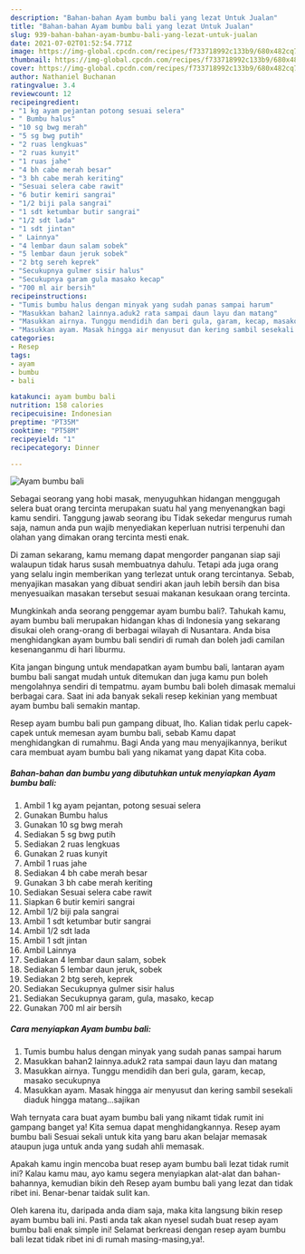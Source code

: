 ```yaml
---
description: "Bahan-bahan Ayam bumbu bali yang lezat Untuk Jualan"
title: "Bahan-bahan Ayam bumbu bali yang lezat Untuk Jualan"
slug: 939-bahan-bahan-ayam-bumbu-bali-yang-lezat-untuk-jualan
date: 2021-07-02T01:52:54.771Z
image: https://img-global.cpcdn.com/recipes/f733718992c133b9/680x482cq70/ayam-bumbu-bali-foto-resep-utama.jpg
thumbnail: https://img-global.cpcdn.com/recipes/f733718992c133b9/680x482cq70/ayam-bumbu-bali-foto-resep-utama.jpg
cover: https://img-global.cpcdn.com/recipes/f733718992c133b9/680x482cq70/ayam-bumbu-bali-foto-resep-utama.jpg
author: Nathaniel Buchanan
ratingvalue: 3.4
reviewcount: 12
recipeingredient:
- "1 kg ayam pejantan potong sesuai selera"
- " Bumbu halus"
- "10 sg bwg merah"
- "5 sg bwg putih"
- "2 ruas lengkuas"
- "2 ruas kunyit"
- "1 ruas jahe"
- "4 bh cabe merah besar"
- "3 bh cabe merah keriting"
- "Sesuai selera cabe rawit"
- "6 butir kemiri sangrai"
- "1/2 biji pala sangrai"
- "1 sdt ketumbar butir sangrai"
- "1/2 sdt lada"
- "1 sdt jintan"
- " Lainnya"
- "4 lembar daun salam sobek"
- "5 lembar daun jeruk sobek"
- "2 btg sereh keprek"
- "Secukupnya gulmer sisir halus"
- "Secukupnya garam gula masako kecap"
- "700 ml air bersih"
recipeinstructions:
- "Tumis bumbu halus dengan minyak yang sudah panas sampai harum"
- "Masukkan bahan2 lainnya.aduk2 rata sampai daun layu dan matang"
- "Masukkan airnya. Tunggu mendidih dan beri gula, garam, kecap, masako secukupnya"
- "Masukkan ayam. Masak hingga air menyusut dan kering sambil sesekali diaduk hingga matang...sajikan"
categories:
- Resep
tags:
- ayam
- bumbu
- bali

katakunci: ayam bumbu bali 
nutrition: 158 calories
recipecuisine: Indonesian
preptime: "PT35M"
cooktime: "PT58M"
recipeyield: "1"
recipecategory: Dinner

---
```



![Ayam bumbu bali](https://img-global.cpcdn.com/recipes/f733718992c133b9/680x482cq70/ayam-bumbu-bali-foto-resep-utama.jpg)

Sebagai seorang yang hobi masak, menyuguhkan hidangan menggugah selera buat orang tercinta merupakan suatu hal yang menyenangkan bagi kamu sendiri. Tanggung jawab seorang ibu Tidak sekedar mengurus rumah saja, namun anda pun wajib menyediakan keperluan nutrisi terpenuhi dan olahan yang dimakan orang tercinta mesti enak.

Di zaman  sekarang, kamu memang dapat mengorder panganan siap saji walaupun tidak harus susah membuatnya dahulu. Tetapi ada juga orang yang selalu ingin memberikan yang terlezat untuk orang tercintanya. Sebab, menyajikan masakan yang dibuat sendiri akan jauh lebih bersih dan bisa menyesuaikan masakan tersebut sesuai makanan kesukaan orang tercinta. 



Mungkinkah anda seorang penggemar ayam bumbu bali?. Tahukah kamu, ayam bumbu bali merupakan hidangan khas di Indonesia yang sekarang disukai oleh orang-orang di berbagai wilayah di Nusantara. Anda bisa menghidangkan ayam bumbu bali sendiri di rumah dan boleh jadi camilan kesenanganmu di hari liburmu.

Kita jangan bingung untuk mendapatkan ayam bumbu bali, lantaran ayam bumbu bali sangat mudah untuk ditemukan dan juga kamu pun boleh mengolahnya sendiri di tempatmu. ayam bumbu bali boleh dimasak memalui berbagai cara. Saat ini ada banyak sekali resep kekinian yang membuat ayam bumbu bali semakin mantap.

Resep ayam bumbu bali pun gampang dibuat, lho. Kalian tidak perlu capek-capek untuk memesan ayam bumbu bali, sebab Kamu dapat menghidangkan di rumahmu. Bagi Anda yang mau menyajikannya, berikut cara membuat ayam bumbu bali yang nikamat yang dapat Kita coba.

<!--inarticleads1-->

##### Bahan-bahan dan bumbu yang dibutuhkan untuk menyiapkan Ayam bumbu bali:

1. Ambil 1 kg ayam pejantan, potong sesuai selera
1. Gunakan  Bumbu halus
1. Gunakan 10 sg bwg merah
1. Sediakan 5 sg bwg putih
1. Sediakan 2 ruas lengkuas
1. Gunakan 2 ruas kunyit
1. Ambil 1 ruas jahe
1. Sediakan 4 bh cabe merah besar
1. Gunakan 3 bh cabe merah keriting
1. Sediakan Sesuai selera cabe rawit
1. Siapkan 6 butir kemiri sangrai
1. Ambil 1/2 biji pala sangrai
1. Ambil 1 sdt ketumbar butir sangrai
1. Ambil 1/2 sdt lada
1. Ambil 1 sdt jintan
1. Ambil  Lainnya
1. Sediakan 4 lembar daun salam, sobek
1. Sediakan 5 lembar daun jeruk, sobek
1. Sediakan 2 btg sereh, keprek
1. Sediakan Secukupnya gulmer sisir halus
1. Sediakan Secukupnya garam, gula, masako, kecap
1. Gunakan 700 ml air bersih




<!--inarticleads2-->

##### Cara menyiapkan Ayam bumbu bali:

1. Tumis bumbu halus dengan minyak yang sudah panas sampai harum
1. Masukkan bahan2 lainnya.aduk2 rata sampai daun layu dan matang
1. Masukkan airnya. Tunggu mendidih dan beri gula, garam, kecap, masako secukupnya
1. Masukkan ayam. Masak hingga air menyusut dan kering sambil sesekali diaduk hingga matang...sajikan




Wah ternyata cara buat ayam bumbu bali yang nikamt tidak rumit ini gampang banget ya! Kita semua dapat menghidangkannya. Resep ayam bumbu bali Sesuai sekali untuk kita yang baru akan belajar memasak ataupun juga untuk anda yang sudah ahli memasak.

Apakah kamu ingin mencoba buat resep ayam bumbu bali lezat tidak rumit ini? Kalau kamu mau, ayo kamu segera menyiapkan alat-alat dan bahan-bahannya, kemudian bikin deh Resep ayam bumbu bali yang lezat dan tidak ribet ini. Benar-benar taidak sulit kan. 

Oleh karena itu, daripada anda diam saja, maka kita langsung bikin resep ayam bumbu bali ini. Pasti anda tak akan nyesel sudah buat resep ayam bumbu bali enak simple ini! Selamat berkreasi dengan resep ayam bumbu bali lezat tidak ribet ini di rumah masing-masing,ya!.

